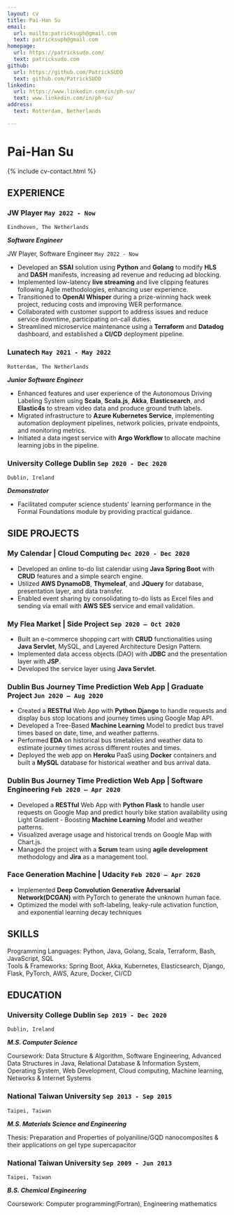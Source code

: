 ```yaml
---
layout: cv
title: Pai-Han Su
email:
  url: mailto:patricksuph@gmail.com
  text: patricksuph@gmail.com
homepage:
  url: https://patricksudo.com/
  text: patricksudo.com
github:
  url: https://github.com/PatrickSUDO
  text: github.com/PatrickSUDO
linkedin:
  url: https://www.linkedin.com/in/ph-su/
  text: www.linkedin.com/in/ph-su/
address:
  text: Rotterdam, Netherlands

---
```


# Pai-Han **Su**

<!--
include contact information from the front matter
Supported arguments:
    - homepage: url, text
    - phone
    - email
-->

{% include cv-contact.html %}

## EXPERIENCE

### **JW Player**  `May 2022 - Now`

```
Eindhoven, The Netherlands
```

**_Software Engineer_**

JW Player, Software Engineer `May 2022 - Now`
- Developed an **SSAI** solution using **Python** and **Golang** to modify **HLS** and **DASH** manifests, increasing ad revenue and reducing ad blocking.
- Implemented low-latency **live streaming** and live clipping features following Agile methodologies, enhancing user experience.
- Transitioned to **OpenAI Whisper** during a prize-winning hack week project, reducing costs and improving WER performance.
- Collaborated with customer support to address issues and reduce service downtime, participating on-call duties.
- Streamlined microservice maintenance using a **Terraform** and **Datadog** dashboard, and established a **CI/CD** deployment pipeline.


### **Lunatech**  `May 2021 - May 2022`

```
Rotterdam, The Netherlands
```

**_Junior Software Engineer_**

- Enhanced features and user experience of the Autonomous Driving Labeling System using **Scala**, **Scala.js**, **Akka**, **Elasticsearch**, and **Elastic4s** to stream video data and produce ground truth labels.
- Migrated infrastructure to **Azure Kubernetes Service**, implementing automation deployment pipelines, network policies, private endpoints, and monitoring metrics.
- Initiated a data ingest service with **Argo Workflow** to allocate machine learning jobs in the pipeline.

### **University College Dublin**  `Sep 2020 - Dec 2020`

```
Dublin, Ireland
```

**_Demonstrator_**

- Facilitated computer science students' learning performance in the Formal Foundations module by providing practical guidance.


## SIDE PROJECTS

### **My Calendar** | Cloud Computing `Dec 2020 - Dec 2020`

- Developed an online to-do list calendar using **Java Spring Boot** with **CRUD** features and a simple search engine.
- Utilized **AWS DynamoDB**, **Thymeleaf**, and **JQuery** for database, presentation layer, and data transfer.
- Enabled event sharing by consolidating to-do lists as Excel files and sending via email with **AWS SES** service and email validation.

### **My Flea Market** | Side Project `Sep 2020 – Oct 2020`

- Built an e-commerce shopping cart with **CRUD** functionalities using **Java Servlet**, MySQL, and Layered Architecture Design Pattern.
- Implemented data access objects (DAO) with **JDBC** and the presentation layer with **JSP**.
- Developed the service layer using **Java Servlet**.

### **Dublin Bus Journey Time Prediction Web App** | Graduate Project  `Jun 2020 – Aug 2020`

- Created a **RESTful** Web App with **Python Django** to handle requests and display bus stop locations and journey times using Google Map API.
- Developed a Tree-Based **Machine Learning** Model to predict bus travel times based on date, time, and weather patterns.
- Performed **EDA** on historical bus timetables and weather data to estimate journey times across different routes and times.
- Deployed the web app on **Heroku** PaaS using **Docker** containers and built a **MySQL** database for historical weather and bus arrival data.

### **Dublin Bus Journey Time Prediction Web App** | Software Engineering  `Feb 2020 – Apr 2020`

- Developed a **RESTful** Web App with **Python Flask** to handle user requests on Google Map and predict hourly bike station availability using Light Gradient - Boosting **Machine Learning** Model and weather patterns.
- Visualized average usage and historical trends on Google Map with Chart.js.
- Managed the project with a **Scrum** team using **agile development** methodology and **Jira** as a management tool.


### **Face Generation Machine** | Udacity  `Feb 2020 – Apr 2020`

- Implemented **Deep Convolution Generative Adversarial Network(DCGAN)** with PyTorch to generate the unknown human face.
- Optimized the model with soft-labeling, leaky-rule activation function, and exponential learning decay techniques


## SKILLS

Programming Languages: Python, Java, Golang, Scala, Terraform, Bash, JavaScript, SQL
<br>
Tools & Frameworks: Spring Boot, Akka, Kubernetes, Elasticsearch, Django, Flask, PyTorch, AWS, Azure, Docker, CI/CD

## EDUCATION

### **University College Dublin** `Sep 2019 - Dec 2020`

```
Dublin, Ireland
```

**_M.S. Computer Science_**

Coursework: Data Structure & Algorithm, Software Engineering, Advanced Data Structures in Java, Relational Database & Information System, Operating System, Web Development, Cloud computing, Machine learning, Networks & Internet Systems

### **National Taiwan University**   `Sep 2013 - Sep 2015`

```
Taipei, Taiwan
```

**_M.S. Materials Science and Engineering_**

Thesis: Preparation and Properties of polyaniline/GQD nanocomposites & their applications on gel type supercapacitor

### **National Taiwan University**   `Sep 2009 - Jun 2013`

```
Taipei, Taiwan
```

**_B.S. Chemical Engineering_**

Coursework: Computer programming(Fortran), Engineering mathematics




<!-- ### Footer

Last updated: April 2023 -->
